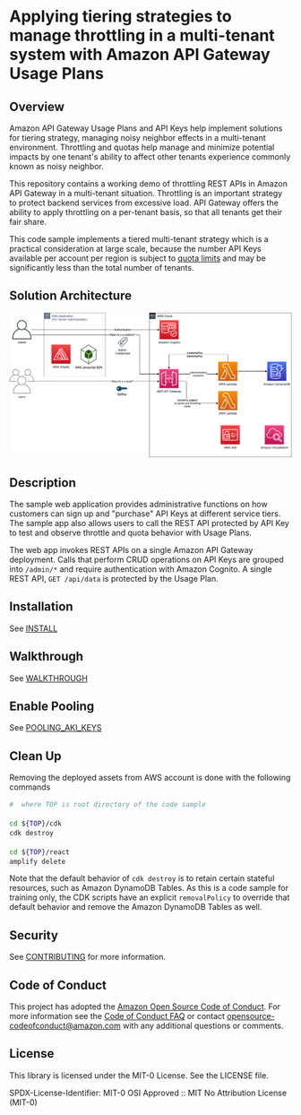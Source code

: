 # Applying tiering strategies to manage throttling in a multi-tenant system with Amazon API Gateway Usage Plans
## Overview

Amazon API Gateway Usage Plans and API Keys help implement solutions for tiering strategy, managing noisy neighbor effects in a multi-tenant environment. Throttling and quotas help manage and minimize potential impacts by one tenant's ability to affect other tenants experience commonly known as noisy neighbor.

This repository contains a working demo of throttling REST APIs in Amazon API Gateway in a multi-tenant situation. Throttling is an important strategy to protect backend services from excessive load. API Gateway offers the ability to apply throttling on a per-tenant basis, so that all tenants get their fair share. 

This code sample implements a tiered multi-tenant strategy which is a practical consideration at large scale, because the number API Keys available per account per region is subject to [quota limits](https://docs.aws.amazon.com/apigateway/latest/developerguide/limits.html) and may be significantly less than the total number of tenants. 

## Solution Architecture
![Workshop Architecture](/assets/images/architecture2.png)

## Description

The sample web application provides administrative functions on how customers can sign up and "purchase" API Keys at different service tiers. The sample app also allows users to call the REST API protected by API Key to test and observe throttle and quota behavior with Usage Plans.

The web app invokes REST APIs on a single Amazon API Gateway deployment. Calls that perform CRUD operations on API Keys are grouped into `/admin/*` and require authentication with Amazon Cognito. A single REST API, `GET /api/data` is protected by the Usage Plan.  

## Installation 
See [INSTALL](./INSTALL.md)


## Walkthrough
See [WALKTHROUGH](./WALKTHROUGH.md)


## Enable Pooling
See [POOLING_AKI_KEYS](./POOLING_AKI_KEYS.md)

## Clean Up
Removing the deployed assets from AWS account is done with the following commands

```bash
#  where TOP is root directory of the code sample

cd ${TOP}/cdk
cdk destroy

cd ${TOP}/react
amplify delete
```

Note that the default behavior of `cdk destroy` is to retain certain stateful resources, such as Amazon DynamoDB Tables. As this is a code sample for training only, the CDK scripts have an explicit `removalPolicy` to override that default behavior and remove the Amazon DynamoDB Tables as well. 

## Security

See [CONTRIBUTING](CONTRIBUTING.md#security-issue-notifications) for more information.

## Code of Conduct
This project has adopted the [Amazon Open Source Code of Conduct](https://aws.github.io/code-of-conduct).
For more information see the [Code of Conduct FAQ](https://aws.github.io/code-of-conduct-faq) or contact
opensource-codeofconduct@amazon.com with any additional questions or comments.

## License

This library is licensed under the MIT-0 License. See the LICENSE file.

SPDX-License-Identifier: MIT-0
OSI Approved :: MIT No Attribution License (MIT-0)
